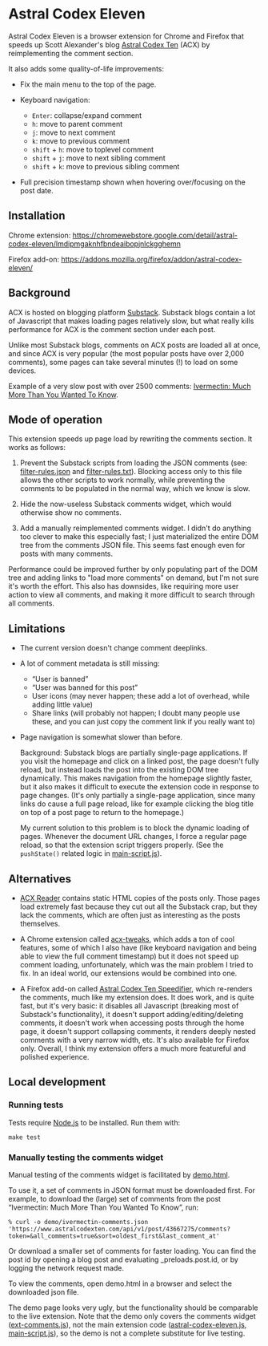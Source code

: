 # Astral Codex Eleven

Astral Codex Eleven is a browser extension for Chrome and Firefox that speeds up
Scott Alexander's blog [Astral Codex Ten](https://www.astralcodexten.com/) (ACX)
by reimplementing the comment section.

It also adds some quality-of-life improvements:

  - Fix the main menu to the top of the page.

  - Keyboard navigation:

      - `Enter`: collapse/expand comment
      - `h`: move to parent comment
      - `j`: move to next comment
      - `k`: move to previous comment
      - `shift` + `h`: move to toplevel comment
      - `shift` + `j`: move to next sibling comment
      - `shift` + `k`: move to previous sibling comment

  - Full precision timestamp shown when hovering over/focusing on the post date.


## Installation

Chrome extension: https://chromewebstore.google.com/detail/astral-codex-eleven/lmdipmgaknhfbndeaibopjnlckgghemn

Firefox add-on: https://addons.mozilla.org/firefox/addon/astral-codex-eleven/


## Background

ACX is hosted on blogging platform [Substack](https://substack.com/Substack).
Substack blogs contain a lot of Javascript that makes loading pages relatively
slow, but what really kills performance for ACX is the comment section under
each post.

Unlike most Substack blogs, comments on ACX posts are loaded all at once, and
since ACX is very popular (the most popular posts have over 2,000 comments),
some pages can take several minutes (!) to load on some devices.

Example of a very slow post with over 2500 comments:
[Ivermectin: Much More Than You Wanted To Know](https://www.astralcodexten.com/p/ivermectin-much-more-than-you-wanted).


## Mode of operation

This extension speeds up page load by rewriting the comments section. It works
as follows:

  1. Prevent the Substack scripts from loading the JSON comments (see:
[filter-rules.json](extension/filter-rules.json) and
[filter-rules.txt](extension/filter-rules.txt)).
Blocking access only to this file allows the other scripts to work normally,
while preventing the comments to be populated in the normal way, which we know
is slow.

  2. Hide the now-useless Substack comments widget, which would otherwise show
     no comments.

  3. Add a manually reimplemented comments widget.
     I didn't do anything too clever to make this especially fast; I just
     materialized the entire DOM tree from the comments JSON file. This seems
     fast enough even for posts with many comments.

Performance could be improved further by only populating part of the DOM tree
and adding links to "load more comments" on demand, but I'm not sure it's worth
the effort. This also has downsides, like requiring more user action to view all
comments, and making it more difficult to search through all comments.


## Limitations

  - The current version doesn't change comment deeplinks.

  - A lot of comment metadata is still missing:
      - “User is banned”
      - “User was banned for this post”
      - User icons (may never happen; these add a lot of overhead, while adding
        little value)
      - Share links (will probably not happen; I doubt many people use these,
        and you can just copy the comment link if you really want to)

  - Page navigation is somewhat slower than before.

    Background: Substack blogs are partially single-page applications. If you
    visit the homepage and click on a linked post, the page doesn't fully
    reload, but instead loads the post into the existing DOM tree dynamically.
    This makes navigation from the homepage slightly faster, but it also makes
    it difficult to execute the extension code in response to page changes.
    (It's only partially a single-page application, since many links do cause a
    full page reload, like for example clicking the blog title on top of a post
    page to return to the homepage.)

    My current solution to this problem is to block the dynamic loading of
    pages. Whenever the document URL changes, I force a regular page reload, so
    that the extension script triggers properly. (See the `pushState()`
    related logic in [main-script.js](extension/main-script.js)).


## Alternatives

  - [ACX Reader](https://acxreader.github.io/) contains static HTML copies of
    the posts only.
    Those pages load extremely fast because they cut out all the Substack crap, but
    they lack the comments, which are often just as interesting as the posts
    themselves.

  - A Chrome extension called
    [acx-tweaks](https://chromewebstore.google.com/detail/acx-tweaks/jdpghojhfigbpoeiadalafcmohaekglf),
    which adds a ton of cool features, some of which I also have (like keyboard
    navigation and being able to view the full comment timestamp) but it does not
    speed up comment loading, unfortunately, which was the main problem I tried to
    fix. In an ideal world, our extensions would be combined into one.

  - A Firefox add-on called
    [Astral Codex Ten Speedifier](https://addons.mozilla.org/en-US/firefox/addon/astral-codex-ten-speedifier/),
    which re-renders the comments, much like my extension does. It does work,
    and is quite fast, but it's very basic: it disables all Javascript
    (breaking most of Substack's functionality), it doesn't support
    adding/editing/deleting comments, it doesn't work when accessing posts
    through the home page, it doesn't support collapsing comments, it renders
    deeply nested comments with a very narrow width, etc. It's also available
    for Firefox only. Overall, I think my extension offers a much more
    featureful and polished experience.


## Local development

### Running tests

Tests require [Node.js](https://nodejs.org/) to be installed. Run them with:

```
make test
```

### Manually testing the comments widget

Manual testing of the comments widget is facilitated by
[demo.html](demo/demo.html).

To use it, a set of comments in JSON format must be downloaded first.
For example, to download the (large) set of comments from the post
“Ivermectin: Much More Than You Wanted To Know”, run:

```
% curl -o demo/ivermectin-comments.json 'https://www.astralcodexten.com/api/v1/post/43667275/comments?token=&all_comments=true&sort=oldest_first&last_comment_at'
```

Or download a smaller set of comments for faster loading. You can find the
post id by opening a blog post and evaluating _preloads.post.id, or by logging
the network request made.

To view the comments, open demo.html in a browser and select the downloaded
json file.

The demo page looks very ugly, but the functionality should be comparable to
the live extension. Note that the demo only covers the comments widget
([ext-comments.js](extension/ext-comments.js)), not the main extension code
([astral-codex-eleven.js](extension/astral-codex-eleven.js),
[main-script.js](extension/main-script.js)), so the demo is not a complete
substitute for live testing.
